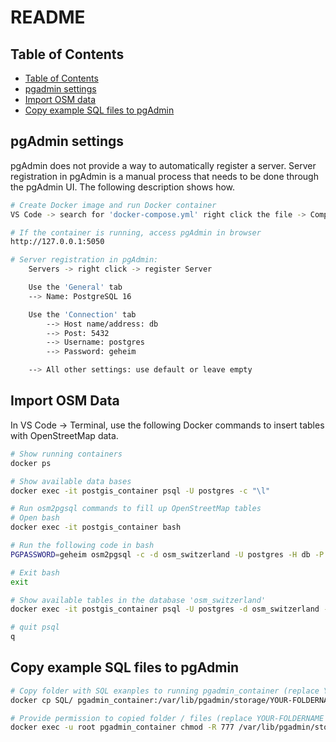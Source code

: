 # README

## Table of Contents
- [Table of Contents](#table-of-contents)
- [pgadmin settings](#pgadmin-settings)
- [Import OSM data](#import-osm-data)
- [Copy example SQL files to pgAdmin](#copy-example-sql-files-to-pgadmin)

## pgAdmin settings

pgAdmin does not provide a way to automatically register a server. Server registration in pgAdmin is a manual process that needs to be done through the pgAdmin UI. The following description shows how.

```bash
# Create Docker image and run Docker container
VS Code -> search for 'docker-compose.yml' right click the file -> Compose Up

# If the container is running, access pgAdmin in browser
http://127.0.0.1:5050

# Server registration in pgAdmin:
    Servers -> right click -> register Server

    Use the 'General' tab
    --> Name: PostgreSQL 16

    Use the 'Connection' tab
        --> Host name/address: db
        --> Post: 5432
        --> Username: postgres
        --> Password: geheim

    --> All other settings: use default or leave empty
```

## Import OSM Data

In VS Code -> Terminal, use the following Docker commands to insert tables with OpenStreetMap data.

```bash
# Show running containers
docker ps

# Show available data bases
docker exec -it postgis_container psql -U postgres -c "\l"

# Run osm2pgsql commands to fill up OpenStreetMap tables
# Open bash
docker exec -it postgis_container bash

# Run the following code in bash
PGPASSWORD=geheim osm2pgsql -c -d osm_switzerland -U postgres -H db -P 5432 -S /usr/bin/default.style /tmp/switzerland-latest.osm.pbf

# Exit bash
exit

# Show available tables in the database 'osm_switzerland'
docker exec -it postgis_container psql -U postgres -d osm_switzerland -c "\dt;"

# quit psql
q
```

## Copy example SQL files to pgAdmin

```bash
# Copy folder with SQL exanples to running pgadmin_container (replace YOUR-FOLDERNAME with your folder name)
docker cp SQL/ pgadmin_container:/var/lib/pgadmin/storage/YOUR-FOLDERNAME/

# Provide permission to copied folder / files (replace YOUR-FOLDERNAME with folder name)
docker exec -u root pgadmin_container chmod -R 777 /var/lib/pgadmin/storage/YOUR-FOLDERNAME/
```